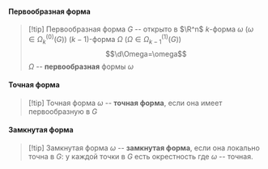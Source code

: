 #### Первообразная форма
>[!tip] Первообразная форма
>$G$ -- открыто в $\R^n$ 
>$k$-форма $\omega$ ($\omega\in\Omega^{(0)}_k(G)$)
>$(k-1)$-форма $\Omega$ ($\Omega\in\Omega^{(1)}_{k-1}(G)$)
>$$\d\Omega=\omega$$
>$\Omega$ -- **первообразная** формы $\omega$
#### Точная форма
>[!tip] Точная форма
>$\omega$ -- **точная форма**, если она имеет первообразную в $G$
#### Замкнутая форма
>[!tip] Замкнутая форма
>$\omega$ -- **замкнутая форма**, если она локально точна в $G$: у каждой точки в $G$ есть окрестность где $\omega$ -- точная.

